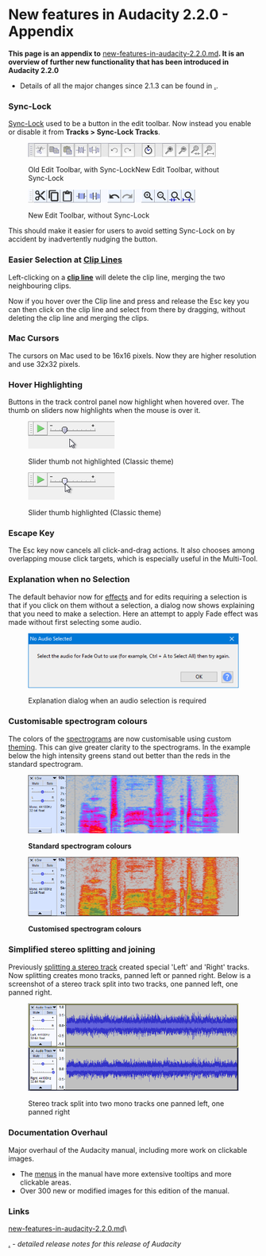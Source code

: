 # New features in Audacity 2.2.0 - Appendix

**This page is an appendix to** [new-features-in-audacity-2.2.0.md](new-features-in-audacity-2.2.0.md "mention")**. It is an overview of further new functionality that has been introduced in Audacity 2.2.0**

* Details of all the major changes since 2.1.3 can be found in [.](./ "mention").

### Sync-Lock

[Sync-Lock](http://manual.audacityteam.org/man/sync\_locked\_track\_groups.html) used to be a button in the edit toolbar. Now instead you enable or disable it from **Tracks > Sync-Lock Tracks**.

<figure><img src="../../../../.gitbook/assets/image (21).png" alt=""><figcaption><p>Old Edit Toolbar, with Sync-LockNew Edit Toolbar, without Sync-Lock</p></figcaption></figure>

<figure><img src="../../../../.gitbook/assets/image (65).png" alt=""><figcaption><p>New Edit Toolbar, without Sync-Lock</p></figcaption></figure>

This should make it easier for users to avoid setting Sync-Lock on by accident by inadvertently nudging the button.

### Easier Selection at [Clip Lines](http://alphamanual.audacityteam.org/man/Audacity\_Tracks\_and\_Clips)

Left-clicking on a [**clip line**](http://alphamanual.audacityteam.org/man/Audacity\_Tracks\_and\_Clips#join) will delete the clip line, merging the two neighbouring clips.

Now if you hover over the Clip line and press and release the Esc key you can then click on the clip line and select from there by dragging, without deleting the clip line and merging the clips.

### Mac Cursors

The cursors on Mac used to be 16x16 pixels. Now they are higher resolution and use 32x32 pixels.

### Hover Highlighting

Buttons in the track control panel now highlight when hovered over. The thumb on sliders now highlights when the mouse is over it.

<figure><img src="../../../../.gitbook/assets/image (52).png" alt=""><figcaption><p>Slider thumb not highlighted (Classic theme)</p></figcaption></figure>

<figure><img src="../../../../.gitbook/assets/image (33).png" alt=""><figcaption><p>Slider thumb highlighted (Classic theme)</p></figcaption></figure>

### Escape Key

The Esc key now cancels all click-and-drag actions. It also chooses among overlapping mouse click targets, which is especially useful in the Multi-Tool.

### Explanation when no Selection

The default behavior now for [effects](http://manual.audacityteam.org/man/index\_of\_effects\_generators\_and\_analyzers.html) and for edits requiring a selection is that if you click on them without a selection, a dialog now shows explaining that you need to make a selection. Here an attempt to apply Fade effect was made without first selecting some audio.

<figure><img src="../../../../.gitbook/assets/image (48).png" alt=""><figcaption><p>Explanation dialog when an audio selection is required</p></figcaption></figure>

### Customisable spectrogram colours

The colors of the [spectrograms](http://manual.audacityteam.org/man/spectrogram\_view.html) are now customisable using custom [theming](http://manual.audacityteam.org/man/themes.html). This can give greater clarity to the spectrograms. In the example below the high intensity greens stand out better than the reds in the standard spectrogram.

<figure><img src="../../../../.gitbook/assets/image (60).png" alt=""><figcaption><p><strong>Standard spectrogram colours</strong></p></figcaption></figure>

<figure><img src="../../../../.gitbook/assets/image (28).png" alt=""><figcaption><p><strong>Customised spectrogram colours</strong></p></figcaption></figure>

### Simplified stereo splitting and joining

Previously [splitting a stereo track](http://manual.audacityteam.org/man/splitting\_and\_joining\_stereo\_tracks.html) created special 'Left' and 'Right' tracks. Now splitting creates mono tracks, panned left or panned right. Below is a screenshot of a stereo track split into two tracks, one panned left, one panned right.

<figure><img src="../../../../.gitbook/assets/image (71).png" alt=""><figcaption><p>Stereo track split into two mono tracks one panned left, one panned right</p></figcaption></figure>

### Documentation Overhaul

Major overhaul of the Audacity manual, including more work on clickable images.

* The [menus](http://manual.audacityteam.org/man/menu\_reference.html) in the manual have more extensive tooltips and more clickable areas.
* Over 300 new or modified images for this edition of the manual.

### Links

[new-features-in-audacity-2.2.0.md](new-features-in-audacity-2.2.0.md "mention")\


[.](./ "mention") _- detailed release notes for this release of Audacity_

